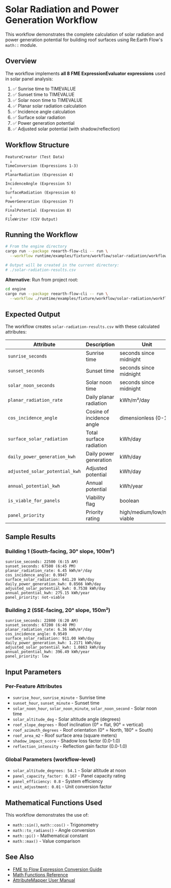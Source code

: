 # Solar Radiation and Power Generation Workflow

This workflow demonstrates the complete calculation of solar radiation and power generation potential for building roof surfaces using Re:Earth Flow's `math::` module.

## Overview

The workflow implements **all 8 FME ExpressionEvaluator expressions** used in solar panel analysis:

1. ✅ Sunrise time to TIMEVALUE
2. ✅ Sunset time to TIMEVALUE
3. ✅ Solar noon time to TIMEVALUE
4. ✅ Planar solar radiation calculation
5. ✅ Incidence angle calculation
6. ✅ Surface solar radiation
7. ✅ Power generation potential
8. ✅ Adjusted solar potential (with shadow/reflection)

## Workflow Structure

```
FeatureCreator (Test Data)
  ↓
TimeConversion (Expressions 1-3)
  ↓
PlanarRadiation (Expression 4)
  ↓
IncidenceAngle (Expression 5)
  ↓
SurfaceRadiation (Expression 6)
  ↓
PowerGeneration (Expression 7)
  ↓
FinalPotential (Expression 8)
  ↓
FileWriter (CSV Output)
```

## Running the Workflow

```bash
# From the engine directory
cargo run --package reearth-flow-cli -- run \
  --workflow runtime/examples/fixture/workflow/solar-radiation/workflow.yml

# Output will be created in the current directory:
# ./solar-radiation-results.csv
```

**Alternative**: Run from project root:
```bash
cd engine
cargo run --package reearth-flow-cli -- run \
  --workflow ./runtime/examples/fixture/workflow/solar-radiation/workflow.yml
```

## Expected Output

The workflow creates `solar-radiation-results.csv` with these calculated attributes:

| Attribute | Description | Unit |
|-----------|-------------|------|
| `sunrise_seconds` | Sunrise time | seconds since midnight |
| `sunset_seconds` | Sunset time | seconds since midnight |
| `solar_noon_seconds` | Solar noon time | seconds since midnight |
| `planar_radiation_rate` | Daily planar radiation | kWh/m²/day |
| `cos_incidence_angle` | Cosine of incidence angle | dimensionless (0-1) |
| `surface_solar_radiation` | Total surface radiation | kWh/day |
| `daily_power_generation_kwh` | Daily power generation | kWh/day |
| `adjusted_solar_potential_kwh` | Adjusted potential | kWh/day |
| `annual_potential_kwh` | Annual potential | kWh/year |
| `is_viable_for_panels` | Viability flag | boolean |
| `panel_priority` | Priority rating | high/medium/low/not-viable |

## Sample Results

### Building 1 (South-facing, 30° slope, 100m²)
```
sunrise_seconds: 22500 (6:15 AM)
sunset_seconds: 67500 (6:45 PM)
planar_radiation_rate: 6.45 kWh/m²/day
cos_incidence_angle: 0.9947
surface_solar_radiation: 641.20 kWh/day
daily_power_generation_kwh: 0.8566 kWh/day
adjusted_solar_potential_kwh: 0.7538 kWh/day
annual_potential_kwh: 275.15 kWh/year
panel_priority: not-viable
```

### Building 2 (SSE-facing, 20° slope, 150m²)
```
sunrise_seconds: 22800 (6:20 AM)
sunset_seconds: 67200 (6:40 PM)
planar_radiation_rate: 6.36 kWh/m²/day
cos_incidence_angle: 0.9549
surface_solar_radiation: 911.00 kWh/day
daily_power_generation_kwh: 1.2171 kWh/day
adjusted_solar_potential_kwh: 1.0863 kWh/day
annual_potential_kwh: 396.49 kWh/year
panel_priority: low
```

## Input Parameters

### Per-Feature Attributes
- `sunrise_hour`, `sunrise_minute` - Sunrise time
- `sunset_hour`, `sunset_minute` - Sunset time
- `solar_noon_hour`, `solar_noon_minute`, `solar_noon_second` - Solar noon time
- `solar_altitude_deg` - Solar altitude angle (degrees)
- `roof_slope_degrees` - Roof inclination (0° = flat, 90° = vertical)
- `roof_azimuth_degrees` - Roof orientation (0° = North, 180° = South)
- `roof_area_m2` - Roof surface area (square meters)
- `shadow_impact_score` - Shadow loss factor (0.0-1.0)
- `reflection_intensity` - Reflection gain factor (0.0-1.0)

### Global Parameters (workflow-level)
- `solar_altitude_degrees: 54.1` - Solar altitude at noon
- `panel_capacity_factor: 0.167` - Panel capacity rating
- `panel_efficiency: 0.8` - System efficiency
- `unit_adjustment: 0.01` - Unit conversion factor

## Mathematical Functions Used

This workflow demonstrates the use of:
- `math::sin()`, `math::cos()` - Trigonometry
- `math::to_radians()` - Angle conversion
- `math::pi()` - Mathematical constant
- `math::max()` - Value comparison

## See Also

- [FME to Flow Expression Conversion Guide](../../../../docs/fme-to-flow-expressions.md)
- [Math Functions Reference](../../../../docs/expression-math-functions.md)
- [AttributeMapper User Manual](../../../../docs/attributemapper-guide.md)
